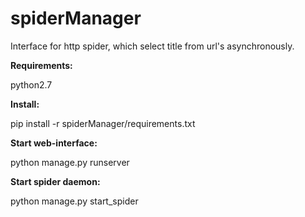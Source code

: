 # spiderManager

Interface for http spider, which select title from url's asynchronously.

**Requirements:**

python2.7

**Install:**

pip install -r spiderManager/requirements.txt

**Start web-interface:**

python manage.py runserver


**Start spider daemon:**

python manage.py start_spider



